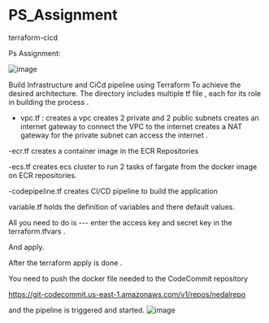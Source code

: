 # PS_Assignment
terraform-cicd




Ps Assignment: 


![image](https://user-images.githubusercontent.com/100461037/173172327-187f4083-160c-4695-9425-00669d177f60.png)


Build Infrastructure and CiCd pipeline using Terraform
To achieve the desired architecture.
The directory includes multiple tf file , each for its role in building the process .

  

- vpc.tf  :   	     creates a vpc
			     creates 2 private and 2 public subnets
			     creates an internet gateway to connect the VPC to the internet
			     creates a NAT gateway for the private subnet can
                       access the internet .

-ecr.tf                creates a container image in the ECR Repositories

-ecs.tf                creates ecs cluster to run 2 tasks of fargate from
                       the docker image on ECR repositories.

-codepipeline.tf       creates CI/CD pipeline to build the application

variable.tf            holds the definition of variables and there default
                       values.


All you need to do is --- enter the access key and secret key in the terraform.tfvars .

And apply.

After the terraform apply is done .

You need to push the docker file needed to the CodeCommit  repository 

https://git-codecommit.us-east-1.amazonaws.com/v1/repos/nedalrepo


and the pipeline is triggered and started.
![image](https://user-images.githubusercontent.com/100461037/173172340-f11305b5-66d0-4055-af36-eaeec5c7b181.png)




 
